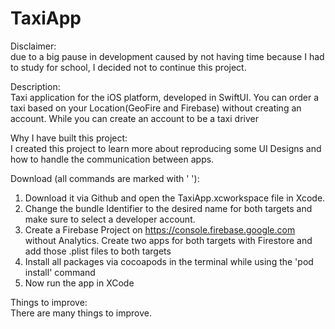 # TaxiApp

Disclaimer:<br/> 
due to a big pause in development caused by not having time because I had to study for school, I decided not to continue this project.<br/>

Description:<br/>
Taxi application for the iOS platform, developed in SwiftUI. You can order a taxi based on your Location(GeoFire and Firebase) without creating an account. While you can create an account to be a taxi driver<br/>

Why I have built this project:<br/>
I created this project to learn more about reproducing some UI Designs and how to handle the communication between apps.<br/>

Download (all commands are marked with ' '):<br/>
1. Download it via Github and open the TaxiApp.xcworkspace file in Xcode.
2. Change the bundle Identifier to the desired name for both targets and make sure to select a developer account.
3. Create a Firebase Project on https://console.firebase.google.com without Analytics. Create two apps for both targets with Firestore and add those .plist files to both targets
4. Install all packages via cocoapods in the terminal while using the 'pod install' command
5. Now run the app in XCode

Things to improve: <br/>
There are many things to improve.
